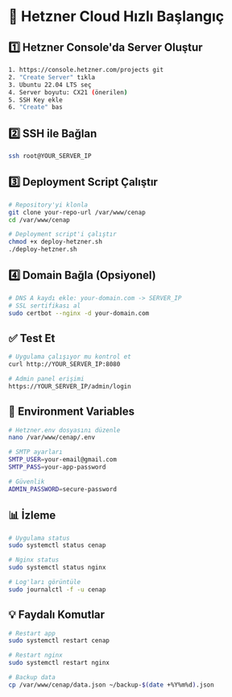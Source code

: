 # 🚀 Hetzner Cloud Hızlı Başlangıç

## 1️⃣ Hetzner Console'da Server Oluştur

```bash
1. https://console.hetzner.com/projects git
2. "Create Server" tıkla
3. Ubuntu 22.04 LTS seç
4. Server boyutu: CX21 (önerilen)
5. SSH Key ekle
6. "Create" bas
```

## 2️⃣ SSH ile Bağlan

```bash
ssh root@YOUR_SERVER_IP
```

## 3️⃣ Deployment Script Çalıştır

```bash
# Repository'yi klonla
git clone your-repo-url /var/www/cenap
cd /var/www/cenap

# Deployment script'i çalıştır
chmod +x deploy-hetzner.sh
./deploy-hetzner.sh
```

## 4️⃣ Domain Bağla (Opsiyonel)

```bash
# DNS A kaydı ekle: your-domain.com -> SERVER_IP
# SSL sertifikası al
sudo certbot --nginx -d your-domain.com
```

## ✅ Test Et

```bash
# Uygulama çalışıyor mu kontrol et
curl http://YOUR_SERVER_IP:8080

# Admin panel erişimi
https://YOUR_SERVER_IP/admin/login
```

## 🔧 Environment Variables

```bash
# Hetzner.env dosyasını düzenle
nano /var/www/cenap/.env

# SMTP ayarları
SMTP_USER=your-email@gmail.com
SMTP_PASS=your-app-password

# Güvenlik
ADMIN_PASSWORD=secure-password
```

## 📊 İzleme

```bash
# Uygulama status
sudo systemctl status cenap

# Nginx status  
sudo systemctl status nginx

# Log'ları görüntüle
sudo journalctl -f -u cenap
```

## 💡 Faydalı Komutlar

```bash
# Restart app
sudo systemctl restart cenap

# Restart nginx
sudo systemctl restart nginx

# Backup data
cp /var/www/cenap/data.json ~/backup-$(date +%Y%m%d).json
``` 
